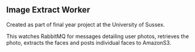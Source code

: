## Image Extract Worker

Created as part of final year project at the University of Sussex.

This watches RabbitMQ for messages detailing user photos, retrieves the photo, extracts the faces and posts individual faces to AmazonS3.
